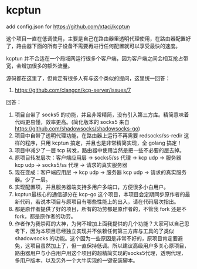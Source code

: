 # kcptun
add config.json for https://github.com/xtaci/kcptun

这个项目一直在低调使用，主要是自己在路由器里透明代理使用，在路由器配置好了，路由器下面的所有子设备不需要再进行任何配置就可以享受最快的速度。

kcptun 并不合适在一个局域网运行很多个客户端，因为客户端之间会相互抢占带宽，会增加很多的额外流量。

源码都在这里了，但肯定有很多人有与这个类似的提问，这里统一回答：

1. https://github.com/clangcn/kcp-server/issues/7

回答：

1. 项目自带了 socks5 的功能，并且非常精简，没有引入第三方库。精简意味着代码更易懂，效率更高。(简化版本的 socks5 来自 https://github.com/shadowsocks/shadowsocks-go)
2. 项目中自带了透明代理功能，在路由器上运行不再需要 redsocks/ss-redir 这样的程序，只用 kcptun 搞定，并且也是非常精简实现，全 golang 搞定！
3. 项目中减少了一层 tcp 转发，路由器中使用当然是把一些不必要的层去掉。
4. 原项目转发层次：客户端应用层 -> socks5/ss 代理 -> kcp udp -> 服务器 kcp udp -> socks5/ss 代理 -> 请求的真实服务器
5. 现在变成：客户端应用层 -> kcp udp -> 服务器 kcp udp -> 请求的真实服务器。少了一层。
6. 实现配置项，并且服务器端支持多用户多端口，方便很多小白用户。
7. kcptun最核心的通信部分在 kcp-go 这个项目，本项目会定期同步原作者的最新代码，若说本项目与原项目有哪些性能上的出入，请在代码层次指出。
8. 都是原作者提供了好的项目，所有的功劳都是原作者的，不管我 fork 还是不fork，都是原作者的功劳。
9. 作者作为我崇拜的大神，为何不增加上面我提供的几个功能？大家可以自己思考下，因为本项目已经独立实现并不依赖任何第三方库与工具的了类似 shadowsocks 的功能。这个因为一些原因是非常不好的，原项目肯定要避免，这项目虽然加上了，但一直保持低调。所以建议高级用户多关心原项目，路由器用户与小白用户用这个项目的超精简实现的socks5代理，透明代理，多用户版本，以及另外一个大牛实现的一键安装脚本。
